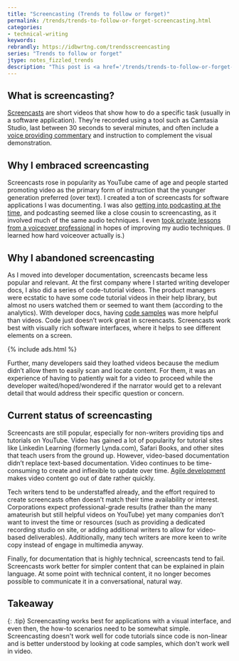 ```yaml
---
title: "Screencasting (Trends to follow or forget)"
permalink: /trends/trends-to-follow-or-forget-screencasting.html
categories:
- technical-writing
keywords:
rebrandly: https://idbwrtng.com/trendsscreencasting
series: "Trends to follow or forget"
jtype: notes_fizzled_trends
description: "This post is <a href='/trends/trends-to-follow-or-forget-intro.html'>part of a series</a> that explores tech comm trends that I've either followed or forgotten, and why. The overall goal is to better understand the reasons that drive trend adoption or abandonment in my personal career. This post focuses on screencasting."
---
```


## What is screencasting?

[Screencasts](/2012/09/27/how-to-create-video-tutorials-a-five-step-process/) are short videos that show how to do a specific task (usually in a software application). They’re recorded using a tool such as Camtasia Studio, last between 30 seconds to several minutes, and often include a [voice providing commentary](/2012/09/17/writing-scripts-for-video-tutorials/) and instruction to complement the visual demonstration.

## Why I embraced screencasting

Screencasts rose in popularity as YouTube came of age and people started promoting video as the primary form of instruction that the younger generation preferred (over text). I created a ton of screencasts for software applications I was documenting. I was also [getting into podcasting at the time](/2006/10/09/faqs/), and podcasting seemed like a close cousin to screencasting, as it involved much of the same audio techniques. I even [took private lessons from a voiceover professional](/2008/11/14/finding-a-conversational-voice-in-video-tutorials/) in hopes of improving my audio techniques. (I learned how hard voiceover actually is.)

## Why I abandoned screencasting

As I moved into developer documentation, screencasts became less popular and relevant. At the first company where I started writing developer docs, I also did a series of code-tutorial videos. The product managers were ecstatic to have some code tutorial videos in their help library, but almost no users watched them or seemed to want them (according to the analytics). With developer docs, having [code samples](/2014/05/30/creating-code-samples-webinar-recording-slides-and-audio/) was more helpful than videos. Code just doesn’t work great in screencasts. Screencasts work best with visually rich software interfaces, where it helps to see different elements on a screen.

{% include ads.html %}

Further, many developers said they loathed videos because the medium didn’t allow them to easily scan and locate content. For them, it was an experience of having to patiently wait for a video to proceed while the developer waited/hoped/wondered if the narrator would get to a relevant detail that would address their specific question or concern.

## Current status of screencasting

Screencasts are still popular, especially for non-writers providing tips and tutorials on YouTube. Video has gained a lot of popularity for tutorial sites like Linkedin Learning (formerly Lynda.com), Safari Books, and other sites that teach users from the ground up. However, video-based documentation didn’t replace text-based documentation. Video continues to be time-consuming to create and inflexible to update over time. [Agile development](/2017/08/04/part1_when-agile-doesnt-work-technical-writers/) makes video content go out of date rather quickly.

Tech writers tend to be understaffed already, and the effort required to create screencasts often doesn’t match their time availability or interest. Corporations expect professional-grade results (rather than the many amateurish but still helpful videos on YouTube) yet many companies don’t want to invest the time or resources (such as providing a dedicated recording studio on site, or adding additional writers to allow for video-based deliverables). Additionally, many tech writers are more keen to write copy instead of engage in multimedia anyway.

Finally, for documentation that is highly technical, screencasts tend to fail. Screencasts work better for simpler content that can be explained in plain language. At some point with technical content, it no longer becomes possible to communicate it in a conversational, natural way.

## Takeaway

{: .tip}
Screencasting works best for applications with a visual interface, and even then, the how-to scenarios need to be somewhat simple. Screencasting doesn't work well for code tutorials since code is non-linear and is better understood by looking at code samples, which don't work well in video.
